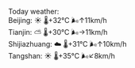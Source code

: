 Today weather:  
Beijing: ☀️   🌡️+32°C 🌬️↑11km/h  
Tianjin: ⛅️  🌡️+30°C 🌬️→11km/h  
Shijiazhuang: ☁️   🌡️+31°C 🌬️↑10km/h  
Tangshan: ☀️   🌡️+35°C 🌬️↙8km/h  
